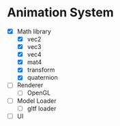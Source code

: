 # Animation System
- [X] Math library
  - [X] vec2
  - [X] vec3
  - [X] vec4
  - [X] mat4
  - [X] transform
  - [X] quaternion 
- [ ] Renderer
  - [ ] OpenGL 
- [ ] Model Loader
  - [ ] gltf loader
- [ ] UI
